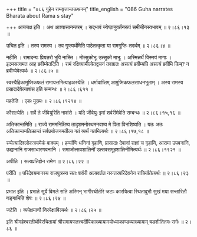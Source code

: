 +++
title = "०८६ गुहेन रामवृत्तान्तकथनम्"
title_english = "086 Guha narrates Bharata about Rama s stay"

+++
आचचक्ष इति । अथ आश्वासानन्तरम् । सद्भावं ज्येष्ठानुवर्तनरूपं समीचीनस्वभावम्  ॥  २।८६।१३  ॥   

  

उचित इति । तस्य रामस्य । तव गुप्त्यर्थमिति पाठेतत्कृता या रामगुप्तिः तदर्थम्  ॥  २।८६।४  ॥   

  

नहीति । रामादन्यः प्रियतरो भुवि नास्ति । मोत्सुकोभूः उत्सुको माभूः । अस्मिन्नर्थे विस्मयं मागाः । इदमसत्यमत आह ब्रवीम्येतदिति । रामं रक्षिष्यामीत्येतद्वचनं तवाग्रतः असत्यं ब्रवीम्यपि असत्यं ब्रवीमि किम्? न ब्रवीम्येवेत्यर्थः  ॥  २।८६।५  ॥   

  

स्वस्यैहिकामुष्मिकफलं रामायत्तमित्याहअस्येति । धर्मावाप्तिम् आमुष्मिकफलसाधनभूताम् । अस्य रामस्य प्रसादादेवेत्याशंस इति सम्बन्धः  ॥  २।८६।६११  ॥   

  

महतेति । एकः मुख्यः  ॥  २।८६।१२१४  ॥   

  

कौसल्येति । सर्वे ते जीवेयुरिति नाशंसे । यदि जीवेयुः इमां शर्वरीमेवेति सम्बन्धः  ॥  २।८६।१५,१६  ॥   

  

अतिक्रान्तमिति । राज्ये राममनिक्षिप्य तादृशमनोरथमनवाप्य मे पिता विनशिष्यति । यतः अतः अतिक्रान्तमतिक्रान्तं सर्वप्रयोजनमतीत्य गतं व्यर्थं गतमित्यर्थः  ॥  २।८६।१७,१८  ॥   

  

रम्येत्यादिश्लोकत्रयमेकं वाक्यम् । हर्म्याणि धनिनां गृहाणि, प्रासादाः देवानां राज्ञां च गृहाणि, आरामा उपवनानि, उद्यानानि राजसाधारणवनानि । समाजोत्सवशालिनीं उत्सवसमूहशालिनीमित्यर्थः  ॥  २।८६।१९२१  ॥   

  

अपीति । सत्यप्रतिज्ञेन रामेण  ॥  २।८६।२२  ॥   

  

परीति । परिदेवयमानस्य राजपुत्रस्य सतः शर्वरी अत्यवर्तत नरन्तरपरिदेवनेन रात्रिर्यातेत्यर्थः  ॥  २।८६।२३  ॥   

  

प्रभात इति । प्रभाते सूर्ये विमले सति अस्मिन् भागीरथीतीरे जटाः कारयित्वा स्थितावुभौ सुखं मया सन्तारितौ गङ्गामिति शेषः  ॥  २।८६।२४  ॥   

  

जटेति । व्यपेक्षमाणौ निरपेक्षावित्यर्थः  ॥  २।८६।२५  ॥   

  

इति श्रीमहेश्वरतीर्थविरचितायां श्रीरामायणतत्त्वदीपिकाख्यायामयोध्याकाण्डव्याख्यायाम् षडशीतितमः सर्गः  ॥  २।८६  ॥   

  

  

